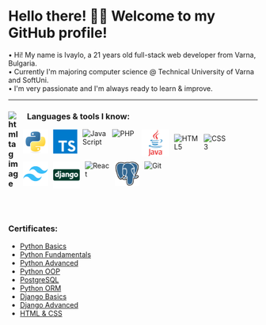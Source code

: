 # Hello there! 👋🏻 Welcome to my GitHub profile! 

• Hi! My name is Ivaylo, a 21 years old full-stack web developer from Varna, Bulgaria. <br>
• Currently I'm majoring computer science @ Technical University of Varna and SoftUni. <br>
• I'm very passionate and I'm always ready to learn & improve. <br>

---

### <img align="left" alt="html tag image" src="https://media2.giphy.com/media/QssGEmpkyEOhBCb7e1/giphy.gif?cid=ecf05e47a0n3gi1bfqntqmob8g9aid1oyj2wr3ds3mg700bl&rid=giphy.gif" width="25" style="margin-right: 5px;"> &nbsp; Languages & tools I know:

<ul style="display: flex; flex-wrap: wrap; list-style-type: none; padding: 0;">
    <!-- Languages -->
    <li style="padding-right: 10px;">
        <img align="left" alt="Python" width="50px" src="https://github.com/devicons/devicon/blob/v2.14.0/icons/python/python-original.svg" />
    </li>
    <li style="padding-right: 10px;">
        <img align="left" alt="TypeScript" width="50px" src="https://github.com/devicons/devicon/blob/v2.14.0/icons/typescript/typescript-original.svg" />
    </li>
    <li style="padding-right: 10px;">
        <img align="left" alt="JavaScript" width="50px" src="https://cdn.jsdelivr.net/gh/devicons/devicon/icons/javascript/javascript-original.svg" />
    </li>
    <li style="padding-right: 10px;">
        <img align="left" alt="PHP" width="50px" src="https://cdn.jsdelivr.net/gh/devicons/devicon/icons/php/php-original.svg" />
    </li>
    <li style="padding-right: 10px;">
        <img align="left" alt="Java" width="55px" src="https://github.com/devicons/devicon/blob/v2.14.0/icons/java/java-original-wordmark.svg" />
    </li>
    <!-- Tools -->
    <li style="padding-right: 10px; margin-top: 10px;">
        <img align="left" alt="HTML5" width="50px" src="https://cdn.jsdelivr.net/gh/devicons/devicon/icons/html5/html5-original.svg" />
    </li>
    <li style="padding-right: 10px; margin-top: 10px;">
        <img align="left" alt="CSS3" width="50px" src="https://cdn.jsdelivr.net/gh/devicons/devicon/icons/css3/css3-original.svg" />
    </li>
    <li style="padding-right: 10px; margin-top: 10px;">
        <img align="left" alt="TailwindCSS" width="50px" src="https://github.com/devicons/devicon/blob/v2.14.0/icons/tailwindcss/tailwindcss-plain.svg" />
    </li>
    <li style="padding-right: 10px; margin-top: 10px;">
        <img align="left" alt="Django" width="55px" src="https://github.com/devicons/devicon/blob/v2.14.0/icons/django/django-original.svg" />
    </li>
    <li style="padding-right: 10px; margin-top: 10px;">
        <img align="left" alt="React" width="50px" src="https://cdn.jsdelivr.net/gh/devicons/devicon/icons/react/react-original.svg" />
    </li>
    <li style="padding-right: 10px; margin-top: 10px;">
        <img align="left" alt="PostgreSQL" width="50px" src="https://github.com/devicons/devicon/blob/v2.14.0/icons/postgresql/postgresql-original.svg" />
    </li>
    <li style="padding-right: 10px; margin-top: 10px;">
        <img align="left" alt="Git" width="50px" src="https://cdn.jsdelivr.net/gh/devicons/devicon/icons/git/git-original.svg" />
    </li>
</ul>


<br>
<br>

### Certificates:

<ul>
    <li><a href="https://softuni.bg/certificates/certificates/converttoimage/147360?code=ae0c3d5e">Python Basics</a></li>
    <li><a href="https://softuni.bg/certificates/certificates/converttoimage/166757?code=a64a8746">Python Fundamentals</a></li>
    <li><a href="https://softuni.bg/certificates/certificates/converttoimage/173743?code=c522f868">Python Advanced</a></li>
    <li><a href="https://softuni.bg/certificates/certificates/converttoimage/180799?code=f0b98d92">Python OOP</a></li>
    <li><a href="https://softuni.bg/certificates/certificates/converttoimage/185959?code=82291b43">PostgreSQL</a></li>
    <li><a href="https://softuni.bg/certificates/certificates/converttoimage/193770?code=42e4d17f">Python ORM</a></li>
    <li><a href="https://softuni.bg/certificates/certificates/converttoimage/207379?code=f497e80d">Django Basics</a></li>
    <li><a href="https://softuni.bg/certificates/certificates/converttoimage/212672?code=b56c6311">Django Advanced</a></li>
    <li><a href="https://softuni.bg/certificates/certificates/converttoimage/218403?code=9b595196">HTML & CSS</a></li>
</ul>
